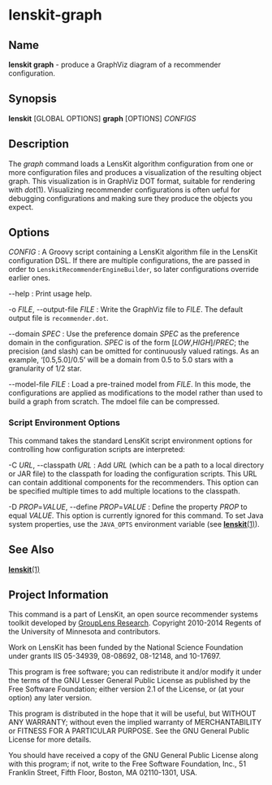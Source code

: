 # lenskit-graph

## Name

**lenskit graph** - produce a GraphViz diagram of a recommender configuration.

## Synopsis

**lenskit** [GLOBAL OPTIONS] **graph** [OPTIONS] *CONFIGS*

## Description

The *graph* command loads a LensKit algorithm configuration from one or more configuration files
and produces a visualization of the resulting object graph.  This visualization is in GraphViz DOT
format, suitable for rendering with *dot*(1).  Visualizing recommender configurations is often
ueful for debugging configurations and making sure they produce the objects you expect.

## Options

*CONFIG*
:   A Groovy script containing a LensKit algorithm file in the LensKit configuration DSL.  If there
    are multiple configurations, the are passed in order to `LenskitRecommenderEngineBuilder`, so
    later configurations override earlier ones.

--help
:   Print usage help.

-o *FILE*, --output-file *FILE*
:   Write the GraphViz file to *FILE*.  The default output file is `recommender.dot`.

--domain *SPEC*
:   Use the preference domain *SPEC* as the preference domain in the configuration.  *SPEC* is of
    the form [*LOW*,*HIGH*]/*PREC*; the precision (and slash) can be omitted for continuously valued
    ratings.  As an example, ‘[0.5,5.0]/0.5’ will be a domain from 0.5 to 5.0 stars with a granularity
    of 1/2 star.

--model-file *FILE*
:   Load a pre-trained model from *FILE*.  In this mode, the configurations are applied as
    modifications to the model rather than used to build a graph from scratch.  The mdoel file can
    be compressed.

### Script Environment Options

This command takes the standard LensKit script environment options for controlling how configuration
scripts are interpreted:

-C *URL*, --classpath *URL*
:   Add *URL* (which can be a path to a local directory or JAR file) to the classpath for loading
    the configuration scripts.  This URL can contain additional components for the recommenders.
    This option can be specified multiple times to add multiple locations to the classpath.

-D *PROP*=*VALUE*, --define *PROP*=*VALUE*
:   Define the property *PROP* to equal *VALUE*.  This option is currently ignored for this command.
    To set Java system properties, use the `JAVA_OPTS` environment variable (see
    [**lenskit**(1)](lenskit.1.html)).

## See Also

[**lenskit**(1)](./lenskit.1.html)

## Project Information

This command is a part of LensKit, an open source recommender systems toolkit
developed by [GroupLens Research](http://grouplens.org).
Copyright 2010-2014 Regents of the University of Minnesota and contributors.

Work on LensKit has been funded by the National Science Foundation under
grants IIS 05-34939, 08-08692, 08-12148, and 10-17697.

This program is free software; you can redistribute it and/or modify
it under the terms of the GNU Lesser General Public License as
published by the Free Software Foundation; either version 2.1 of the
License, or (at your option) any later version.

This program is distributed in the hope that it will be useful, but WITHOUT
ANY WARRANTY; without even the implied warranty of MERCHANTABILITY or FITNESS
FOR A PARTICULAR PURPOSE. See the GNU General Public License for more
details.

You should have received a copy of the GNU General Public License along with
this program; if not, write to the Free Software Foundation, Inc., 51
Franklin Street, Fifth Floor, Boston, MA 02110-1301, USA.
